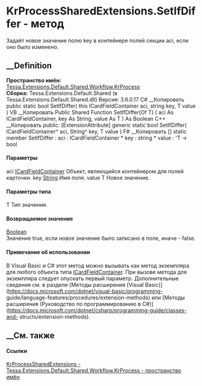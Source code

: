 # KrProcessSharedExtensions.SetIfDiffer<T> \- метод
Задаёт новое значение полю key в контейнере полей секции aci, если оно было
изменено.
## __Definition
 **Пространство имён:**
[Tessa.Extensions.Default.Shared.Workflow.KrProcess](N_Tessa_Extensions_Default_Shared_Workflow_KrProcess.htm)  
 **Сборка:** Tessa.Extensions.Default.Shared (в
Tessa.Extensions.Default.Shared.dll) Версия: 3.6.0.17
C# __Копировать
     public static bool SetIfDiffer<T>(
    	this ICardFieldContainer aci,
    	string key,
    	T value
    )
VB __Копировать
    <ExtensionAttribute>
    Public Shared Function SetIfDiffer(Of T) ( 
    	aci As ICardFieldContainer,
    	key As String,
    	value As T
    ) As Boolean
C++ __Копировать
     public:
    [ExtensionAttribute]
    generic<typename T>
    static bool SetIfDiffer(
    	ICardFieldContainer^ aci, 
    	String^ key, 
    	T value
    )
F# __Копировать
     [<ExtensionAttribute>]
    static member SetIfDiffer : 
            aci : ICardFieldContainer * 
            key : string * 
            value : 'T -> bool 
#### Параметры
aci [ICardFieldContainer](T_Tessa_Cards_ICardFieldContainer.htm)
    Объект, являющийся контейнером для полей карточки.
key [String](https://learn.microsoft.com/dotnet/api/system.string)
    Имя поля.
value T
    Новое значение.
#### Параметры типа
T
    Тип значения.
#### Возвращаемое значение
[Boolean](https://learn.microsoft.com/dotnet/api/system.boolean)  
Значение true, если новое значение было записано в поле, иначе - false.
#### Примечание об использовании
В Visual Basic и C# этот метод можно вызывать как метод экземпляра для любого
объекта типа [ICardFieldContainer](T_Tessa_Cards_ICardFieldContainer.htm). При
вызове метода для экземпляра следует опускать первый параметр. Дополнительные
сведения см. в разделе [Методы расширения (Visual
Basic)](https://docs.microsoft.com/dotnet/visual-basic/programming-
guide/language-features/procedures/extension-methods) или [Методы расширения
(Руководство по программированию в
C#)](https://docs.microsoft.com/dotnet/csharp/programming-guide/classes-and-
structs/extension-methods).
##  __См. также
#### Ссылки
[KrProcessSharedExtensions -
](T_Tessa_Extensions_Default_Shared_Workflow_KrProcess_KrProcessSharedExtensions.htm)
[Tessa.Extensions.Default.Shared.Workflow.KrProcess - пространство
имён](N_Tessa_Extensions_Default_Shared_Workflow_KrProcess.htm)
